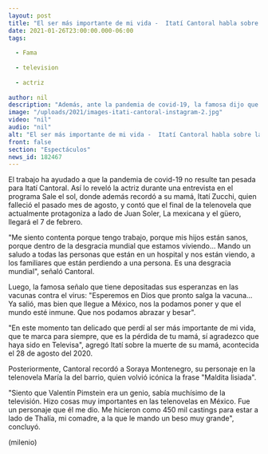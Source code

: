 ```yaml
---
layout: post
title: "El ser más importante de mi vida -  Itatí Cantoral habla sobre la muerte de su mamá"
date: 2021-01-26T23:00:00.000-06:00
tags:
  
  - Fama
  
  - television
  
  - actriz
  
author: nil
description: "Además, ante la pandemia de covid-19, la famosa dijo que espera que todos se puedan poner alguna vacuna contra el virus para que nos podamos abrazar y besar. "
image: "/uploads/2021/images-itati-cantoral-instagram-2.jpg"
video: "nil"
audio: "nil"
alt: "El ser más importante de mi vida -  Itatí Cantoral habla sobre la muerte de su mamá"
front: false
section: "Espectáculos"
news_id: 182467
---
```


El trabajo ha ayudado a que la pandemia de covid-19 no resulte tan pesada para Itatí Cantoral. Así lo reveló la actriz durante una entrevista en el programa Sale el sol, donde además recordó a su mamá, Itatí Zucchi, quien falleció el pasado mes de agosto, y contó que el final de la telenovela que actualmente protagoniza a lado de Juan Soler, La mexicana y el güero, llegará el 7 de febrero. 

"Me siento contenta porque tengo trabajo, porque mis hijos están sanos, porque dentro de la desgracia mundial que estamos viviendo... Mando un saludo a todas las personas que están en un hospital y nos están viendo, a los familiares que están perdiendo a una persona. Es una desgracia mundial", señaló Cantoral. 

Luego, la famosa señalo que tiene depositadas sus esperanzas en las vacunas contra el virus: "Esperemos en Dios que pronto salga la vacuna... Ya salió, mas bien que llegue a México, nos la podamos poner y que el mundo esté inmune. Que nos podamos abrazar y besar". 

"En este momento tan delicado que perdí al ser más importante de mi vida, que te marca para siempre, que es la pérdida de tu mamá, sí agradezco que haya sido en Televisa", agregó Itatí sobre la muerte de su mamá, acontecida el 28 de agosto del 2020. 

Posteriormente, Cantoral recordó a Soraya Montenegro, su personaje en la telenovela María la del barrio, quien volvió icónica la frase "Maldita lisiada". 

"Siento que Valentín Pimstein era un genio, sabía muchísimo de la televisión. Hizo cosas muy importantes en las telenovelas en México. Fue un personaje que él me dio. Me hicieron como 450 mil castings para estar a lado de Thalía, mi comadre, a la que le mando un beso muy grande", concluyó. 

(milenio)